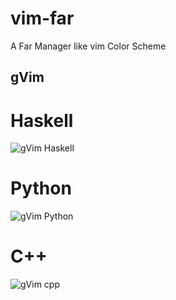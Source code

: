 # vim-far

A Far Manager like vim Color Scheme

## gVim

# Haskell
![gVim Haskell](https://www.github.com/ssjtuc/vim-far/img/gui-haskell.png)

# Python
![gVim Python](https://www.github.com/ssjtuc/vim-far/img/gui-python.png)

# C++
![gVim cpp](https://www.github.com/ssjtuc/vim-far/img/gui-cpp.png)